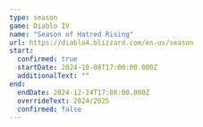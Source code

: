 ```yaml
---
type: season
game: Diablo IV
name: "Season of Hatred Rising"
url: https://diablo4.blizzard.com/en-us/season
start:
  confirmed: true
  startDate: 2024-10-08T17:00:00.000Z
  additionalText: ""
end:
  endDate: 2024-12-24T17:00:00.000Z
  overrideText: 2024/2025
  confirmed: false
---
```

